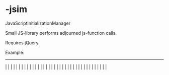 -jsim
=====

JavaScriptInitializationManager

Small JS-library performs adjourned js-function calls.

Requires jQuery.


Example:
 _____________________________________________________________________
|                                                                     |
|                                                                     |
|                                                                     |
|                                                                     |
|                                                                     |
|                                                                     |
|                                                                     |
|                                                                     |
|                                                                     |
|                                                                     |
|                                                                     |
|                                                                     |
|                                                                     |
|                                                                     |
|                                                                     |
|                                                                     |
|                                                                     |
|                                                                     |
|                                                                     |
